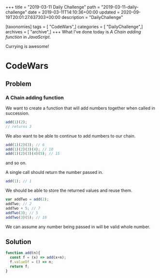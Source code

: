 +++
title = "2019-03-11 Daily Challenge"
path = "2019-03-11-daily-challenge"
date = 2019-03-11T14:10:36+00:00
updated = 2020-09-19T20:01:27.637303+00:00
description = "DailyChallenge"

[taxonomies]
tags = [ "CodeWars",]
categories = [ "DailyChallenge",]
archives = [ "archive",]
+++
What I've done today is *A Chain adding function* in *JavaScript*.

Currying is awesome!

<!-- more -->

# CodeWars

## Problem

### A Chain adding function

We want to create a function that will add numbers together when called in succession.

```javascript
add(1)(2);
// returns 3
```

We also want to be able to continue to add numbers to our chain.

```javascript
add(1)(2)(3); // 6
add(1)(2)(3)(4); // 10
add(1)(2)(3)(4)(5); // 15
```

and so on.

A single call should return the number passed in.

```javascript
add(1); // 1
```

We should be able to store the returned values and reuse them.

```javascript
var addTwo = add(2);
addTwo; // 2
addTwo + 5; // 7
addTwo(3); // 5
addTwo(3)(5); // 10
```

We can assume any number being passed in will be valid whole number.

## Solution

```js
function add(n){
  const f = (x) => add(x+n);
  f.valueOf = () => n;
  return f;
}
```